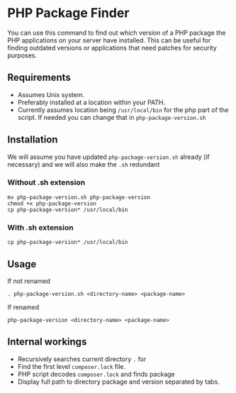 # PHP Package Finder

You can use this command to find out which version of a PHP package the PHP applications on your server have installed.
This can be useful for finding outdated versions or applications that need patches for security purposes.

## Requirements

- Assumes Unix system.
- Preferably installed at a location within your PATH.
- Currently assumes location being `/usr/local/bin` for the php part of the script. If needed you can change that in `php-package-version.sh`

## Installation

We will assume you have updated `php-package-version.sh` already (if necessary) and we will also make the `.sh` redundant

### Without .sh extension

    mv php-package-version.sh php-package-version
    chmod +x php-package-version
    cp php-package-version* /usr/local/bin
    
### With .sh extension

    cp php-package-version* /usr/local/bin

## Usage

If not renamed

    . php-package-version.sh <directory-name> <package-name>

If renamed

    php-package-version <directory-name> <package-name>

## Internal workings

- Recursively searches current directory `.` for <directory-name>
- Find the first level `composer.lock` file.
- PHP script decodes `composer.lock` and finds package <package-name>
- Display full path to directory package and version separated by tabs.
